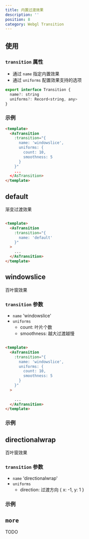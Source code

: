 ```yaml
---
title: 内置过渡效果
description: ''
position: 8
category: Webgl Transition
---
```


## 使用
### `transition` 属性
- 通过 `name` 指定内置效果
- 通过 `uniforms` 配置效果支持的选项
```js
export interface Transition {
  name?: string
  uniforms?: Record<string, any>
}
```
### 示例
```html
<template>
  <AsTransition
    :transition="{
      name: 'windowslice',
      uniforms: {
        count: 10,
        smoothness: 5
      }
    }"
    ...
  </AsTransition>
</template>
```

## default
渐变过渡效果

```html

<template>
  <AsTransition
    :transition="{
      name: 'default'
    }"
  >
    ...
  </AsTransition>
</template>

```

## windowslice
百叶窗效果
### `transition` 参数
- `name`  'windowslice'
- `uniforms`
  - count: 叶片个数
  - smoothness: 越大过渡越慢

```html

<template>
  <AsTransition
    :transition="{
      name: 'windowslice',
      uniforms: {
        count: 10,
        smoothness: 5
      }
    }"
  >
    
    ...
  </AsTransition>
</template>

```
### 示例
<code-sandbox :src="'https://codesandbox.io/embed/image-group-basic-forked-99kefs?fontsize=14&hidenavigation=1&theme=dark'"></code-sandbox>


## directionalwrap
百叶窗效果
### `transition` 参数
- `name`  'directionalwrap'
- `uniforms`
  - direction: 过渡方向
    {
      x: -1,
      y: 1
    } 

### 示例
<code-sandbox :src="'https://codesandbox.io/embed/image-transition-directionalwrap-sfugdu?fontsize=14&hidenavigation=1&theme=dark'"></code-sandbox>

## `more`
TODO